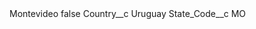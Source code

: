 <?xml version="1.0" encoding="UTF-8"?>
<CustomMetadata xmlns="http://soap.sforce.com/2006/04/metadata" xmlns:xsi="http://www.w3.org/2001/XMLSchema-instance" xmlns:xsd="http://www.w3.org/2001/XMLSchema">
    <label>Montevideo</label>
    <protected>false</protected>
    <values>
        <field>Country__c</field>
        <value xsi:type="xsd:string">Uruguay</value>
    </values>
    <values>
        <field>State_Code__c</field>
        <value xsi:type="xsd:string">MO</value>
    </values>
</CustomMetadata>
